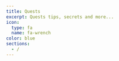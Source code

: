 ```yaml
---
title: Quests
excerpt: Quests tips, secrets and more...
icon:
  type: fa
  name: fa-wrench
color: blue
sections:
  - /
---
```

